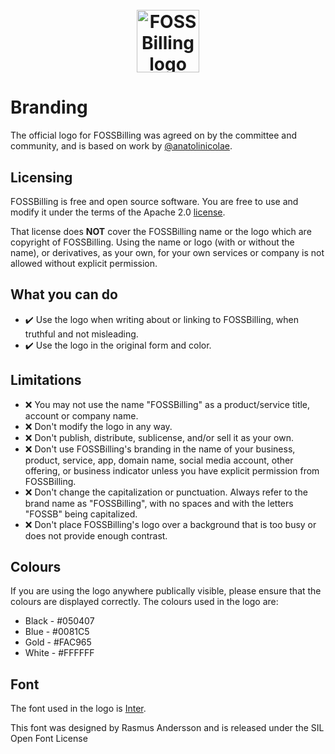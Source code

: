 <h1 align="center">
  <br>
<a href="https://fossbilling.org/">
    <picture>
      <source media="(prefers-color-scheme: dark)" srcset="https://fossbilling.org/img/wordmark-white.png">
      <img alt="FOSSBilling logo" src="https://fossbilling.org/img/wordmark-black.png" height="100">
    </picture>
  </a>
    <br>
</h1>

# Branding

The official logo for FOSSBilling was agreed on by the committee and community, and is based on work by [@anatolinicolae](https://github.com/anatolinicolae).

## Licensing

FOSSBilling is free and open source software. You are free to use and modify it under the terms of the Apache 2.0 [license](https://github.com/FOSSBilling/FOSSBilling/blob/main/LICENSE).

That license does **NOT** cover the FOSSBilling name or the logo which are copyright of FOSSBilling. Using the name or logo (with or without the name), or derivatives, as your own, for your own services or company is not allowed without explicit permission.

## What you can do

* :heavy_check_mark: Use the logo when writing about or linking to FOSSBilling, when truthful and not misleading.
* :heavy_check_mark: Use the logo in the original form and color.

## Limitations

* :x: You may not use the name "FOSSBilling" as a product/service title, account or company name.
* :x: Don't modify the logo in any way.
* :x: Don't publish, distribute, sublicense, and/or sell it as your own.
* :x: Don't use FOSSBilling's branding in the name of your business, product, service, app, domain name, social media account, other offering, or business indicator unless you have explicit permission from FOSSBilling.
* :x: Don't change the capitalization or punctuation. Always refer to the brand name as "FOSSBilling", with no spaces and with the letters "FOSSB" being capitalized.
* :x: Don't place FOSSBilling's logo over a background that is too busy or does not provide enough contrast.

## Colours

If you are using the logo anywhere publically visible, please ensure that the colours are displayed correctly. The colours used in the logo are:

* Black - #050407
* Blue - #0081C5
* Gold - #FAC965
* White - #FFFFFF

## Font

The font used in the logo is [Inter](https://github.com/rsms/inter). 

This font was designed by Rasmus Andersson and is released under the SIL Open Font License
